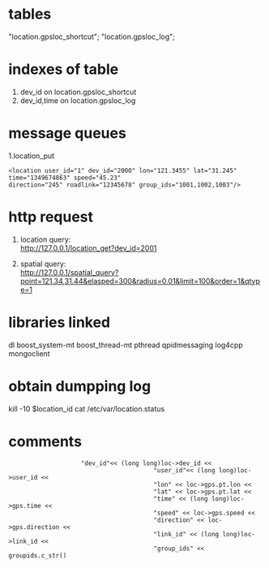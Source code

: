 tables
=====================
"location.gpsloc_shortcut";
"location.gpsloc_log";



indexes of table
===================
1. dev_id on location.gpsloc_shortcut
2. dev_id,time on location.gpsloc_log



message queues
===================
1.location_put

	<location user_id="1" dev_id="2000" lon="121.3455" lat="31.245" time="1349674863" speed="45.23"
	direction="245" roadlink="12345678" group_ids="1001,1002,1003"/>


http request
===================
1. location query:  
    http://127.0.0.1/location_get?dev_id=2001
    
2. spatial query:    
	http://127.0.0.1/spatial_query?point=121.34,31.44&elasped=300&radius=0.01&limit=100&order=1&qtype=1
   

libraries linked
=====================
 dl boost_system-mt boost_thread-mt pthread qpidmessaging log4cpp mongoclient
 

obtain dumpping log
=====================
kill -10 $location_id
cat /etc/var/location.status 


comments
====================


						"dev_id"<< (long long)loc->dev_id <<
											"user_id"<< (long long)loc->user_id <<
											"lon" << loc->gps.pt.lon <<
											"lat" << loc->gps.pt.lat <<
											"time" << (long long)loc->gps.time <<
											"speed" << loc->gps.speed <<
											"direction" << loc->gps.direction <<
											"link_id" << (long long)loc->link_id <<
											"group_ids" << groupids.c_str()
